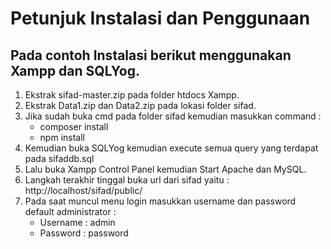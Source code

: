 # Petunjuk Instalasi dan Penggunaan

## Pada contoh Instalasi berikut menggunakan Xampp dan SQLYog.
1. Ekstrak sifad-master.zip pada folder htdocs Xampp.
2. Ekstrak Data1.zip dan Data2.zip pada lokasi folder sifad.
3. Jika sudah buka cmd pada folder sifad kemudian masukkan command :
   - composer install
   - npm install
4. Kemudian buka SQLYog kemudian execute semua query yang terdapat pada sifaddb.sql
5. Lalu buka Xampp Control Panel kemudian Start Apache dan MySQL.
6. Langkah terakhir tinggal buka url dari sifad yaitu : http://localhost/sifad/public/
7. Pada saat muncul menu login masukkan username dan password default administrator :
   - Username : admin
   - Password : password
